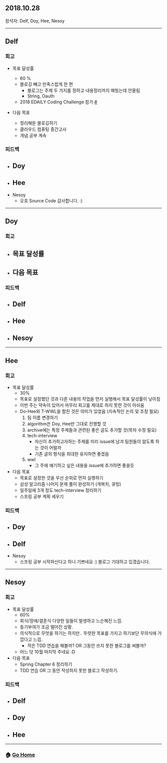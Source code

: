## 2018.10.28
참석자: Delf, Doy, Hee, Nesoy

--------------
## Delf
### 회고
- 목표 달성률
    - 60 %
    - 블로깅 빼고 만족스럽게 한 편
        - 블로그는 주제 두 가지를 정하고 내용정리까지 해뒀는데 안올림
        - String, Oauth
    - 2018 EDAILY Coding Challenge 참가 [#](https://github.com/Delf-Lee/Daily-Programing/tree/master/codingtest/edailycoding2018challange)

- 다음 목표
    - 정리해둔 블로깅하기
    - 클라우드 컴퓨팅 중간고사
    - 개념 공부 계속

### 피드백
- Doy
    -
- Hee
    -
- Nesoy
    - 오호 Source Code 감사합니다. :)
--------------

## Doy
### 회고
- 목표 달성률
    -
- 다음 목표
    -

### 피드백
- Delf
    -
- Hee
    -
- Nesoy
    -
--------------
## Hee
### 회고
- 목표 달성률
    - 30%
    - 목표로 설정했던 것과 다른 내용의 작업을 먼저 실행해서 목표 달성률이 낮아짐
    - 이번 주는 약속이 있어서 마무리 회고를 제대로 하지 못한 것이 아쉬움
    - Do-Hee와 T-WWL을 합친 것은 의미가 있었음 (지속적인 논의 및 조정 필요)
        1. 팀 이름 변경하기
        2. algorithm은 Doy, Hee만 그대로 진행할 것
        3. archive에는 특정 주제들과 관련된 좋은 글도 추가할 것(목차 수정 필요)
        4. tech-interview
            - 자신이 추가하고자하는 주제를 미리 issue에 남겨 팀원들이 알도록 하는 것이 어떨까
            - 기존 글의 형식을 최대한 유지하면 좋겠음
        5. wwl
            - 그 주에 얘기하고 싶은 내용을 issue에 추가하면 좋을듯
- 다음 목표
    - 목표로 설정한 것을 우선 순위로 먼저 실행하기
    - 삼성 알고리즘 나머지 문제 풀이 완성하기 (개복치, 큐빙)
    - 일주일에 3개 정도 tech-interview 정리하기
    - 스프링 공부 계획 세우기
### 피드백
- Doy
    -
- Delf
    -
- Nesoy
    - 스프링 공부 시작하신다고 하니 기쁘네요 :) 블로그 기대하고 있겠습니다.
--------------
## Nesoy
### 회고
- 목표 달성률
    - 60%
    - 회식/장애/결혼식 다양한 일들이 발생하고 느슨해진 느낌.
    - 동기부여가 조금 떨어진 상황.
    - 의식적으로 무엇을 하기는 하지만.. 뚜렷한 목표를 가지고 하기보단 무의식에 가깝다고 느낌.
        - 작은 TDD 연습을 해볼까? OR 그동안 쓰지 못한 블로그를 써볼까?
    - 어느 덧 10월 마지막 주네요 :D
- 다음 목표
    - Spring Chapter 6 정리하기
    - TDD 연습 OR 그 동안 작성하지 못한 블로그 작성하기.

### 피드백
- Delf
    -
- Doy
    -
- Hee
    -
--------------
### :house: [Go Home](https://github.com/T-WWL/WWL)
